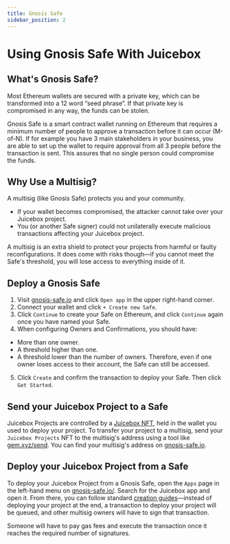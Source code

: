 ```yaml
---
title: Gnosis Safe
sidebar_position: 2
---
```


# Using Gnosis Safe With Juicebox

## What's Gnosis Safe?

Most Ethereum wallets are secured with a private key, which can be transformed into a 12 word “seed phrase”. If that private key is compromised in any way, the funds can be stolen.

Gnosis Safe is a smart contract wallet running on Ethereum that requires a minimum number of people to approve a transaction before it can occur (M-of-N). If for example you have 3 main stakeholders in your business, you are able to set up the wallet to require approval from all 3 people before the transaction is sent. This assures that no single person could compromise the funds.

## Why Use a Multisig?

A multisig (like Gnosis Safe) protects you and your community.
- If your wallet becomes compromised, the attacker cannot take over your Juicebox project.
- You (or another Safe signer) could not unilaterally execute malicious transactions affecting your Juicebox project.

A multisig is an extra shield to protect your projects from harmful or faulty reconfigurations. It does come with risks though—if you cannot meet the Safe's threshold, you will lose access to everything inside of it.

## Deploy a Gnosis Safe

1. Visit [gnosis-safe.io](https://gnosis-safe.io/) and click `Open app` in the upper right-hand corner.
2. Connect your wallet and click `+ Create new Safe`.
3. Click `Continue` to create your Safe on Ethereum, and click `Continue` again once you have named your Safe.
4. When configuring Owners and Confirmations, you should have:
  - More than one owner.
  - A threshold higher than one.
  - A threshold lower than the number of owners. Therefore, even if one owner loses access to their account, the Safe can still be accessed.
5. Click `Create` and confirm the transaction to deploy your Safe. Then click `Get Started`.

## Send your Juicebox Project to a Safe

Juicebox Projects are controlled by a [Juicebox NFT](https://etherscan.io/token/0xd8b4359143eda5b2d763e127ed27c77addbc47d3), held in the wallet you used to deploy your project. To transfer your project to a multisig, send your `Juicebox Projects` NFT to the multisig's address using a tool like [gem.xyz/send](https://www.gem.xyz/send). You can find your multisig's address on [gnosis-safe.io](https://gnosis-safe.io/).

## Deploy your Juicebox Project from a Safe

To deploy your Juicebox Project from a Gnosis Safe, open the `Apps` page in the left-hand menu on [gnosis-safe.io/](https://gnosis-safe.io/). Search for the Juicebox app and open it. From there, you can follow standard [creation guides](/user/)—instead of deploying your project at the end, a transaction to deploy your project will be queued, and other multisig owners will have to sign that transaction.

Someone will have to pay gas fees and execute the transaction once it reaches the required number of signatures.
